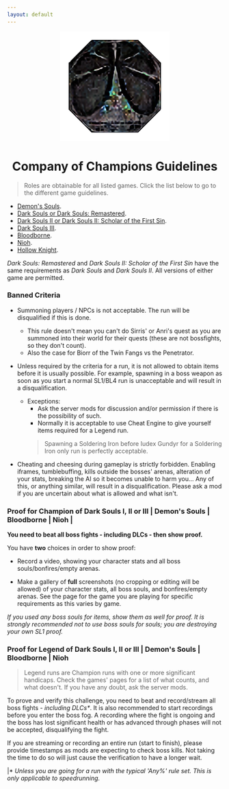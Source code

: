 ```yaml
---
layout: default
---
```

<div style="text-align:center">
<img src="images/cochighres.png">
</div>

<h1 style="text-align: center;"> Company of Champions Guidelines </h1>

> Roles are obtainable for all listed games. Click the list below to go to the different game guidelines.

 * [Demon's Souls](./des.html).
 * [Dark Souls or Dark Souls: Remastered](./ds1.html).
 * [Dark Souls II or Dark Souls II: Scholar of the First Sin](./ds2.html).
 * [Dark Souls III](./ds3.html).
 * [Bloodborne](./bb.html).
 * [Nioh](./nioh.html).
 * [Hollow Knight](./hollowknight.html).
 
_Dark Souls: Remastered_ and _Dark Souls II: Scholar of the First Sin_ have the same requirements as _Dark Souls_ and _Dark Souls II_. All versions of either game are permitted.

### Banned Criteria

- Summoning players / NPCs is not acceptable. The run will be disqualified if this is done. 
  - This rule doesn't mean you can't do Sirris' or Anri's quest as you are summoned into their world for their quests (these are not bossfights, so they don't count). 
  - Also the case for Biorr of the Twin Fangs vs the Penetrator.

- Unless required by the criteria for a run, it is not allowed to obtain items before it is usually possible. For example, spawning in a boss weapon as soon as you start a normal SL1/BL4 run is unacceptable and will result in a disqualification.
   - Exceptions: 
     - Ask the server mods for discussion and/or permission if there is the possibility of such.
     - Normally it is acceptable to use Cheat Engine to give yourself items required for a Legend run. 
	 > Spawning a Soldering Iron before Iudex Gundyr for a Soldering Iron only run is perfectly acceptable.

- Cheating and cheesing during gameplay is strictly forbidden. Enabling iframes, tumblebuffing, kills outside the bosses' arenas, alteration of your stats, breaking the AI so it becomes unable to harm you... Any of this, or anything similar, will result in a disqualification. Please ask a mod if you are uncertain about what is allowed and what isn't.

### Proof for Champion of Dark Souls I, II or III | Demon's Souls | Bloodborne | Nioh |

**You need to beat all boss fights - including DLCs - then show proof.**

You have **two** choices in order to show proof:

* Record a video, showing your character stats and all boss souls/bonfires/empty arenas.

* Make a gallery of **full** screenshots (no cropping or editing will be allowed) of your character stats, all boss souls, and bonfires/empty arenas. See the page for the game you are playing for specific requirements as this varies by game.

_If you used any boss souls for items, show them as well for proof. It is strongly recommended not to use boss souls for souls; you are destroying your own SL1 proof._


### Proof for Legend of Dark Souls I, II or III | Demon's Souls | Bloodborne | Nioh 
> Legend runs are Champion runs with one or more significant handicaps. Check the games' pages for a list of what counts, and what doesn't. If you have any doubt, ask the server mods.

To prove and verify this challenge, you need to beat and record/stream all boss fights - _including DLCs*_. It is also recommended to start recordings before you enter the boss fog. A recording where the fight is ongoing and the boss has lost significant health or has advanced through phases will not be accepted, disqualifying the fight.

If you are streaming or recording an entire run (start to finish), please provide timestamps as mods are expecting to check boss kills. Not taking the time to do so will just cause the verification to have a longer wait.

|* _Unless you are going for a run with the typical 'Any%' rule set. This is only applicable to speedrunning._
